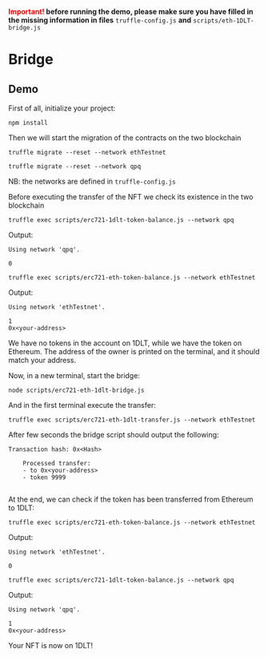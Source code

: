 **<span style="color:red">Important!</span> before running the demo, please make sure you have filled in the missing information in files** `truffle-config.js` **and** `scripts/eth-1DLT-bridge.js`

# Bridge 

## Demo
First of all, initialize your project: 

`npm install`

Then we will start the migration of the contracts on the two blockchain 

`truffle migrate --reset --network ethTestnet` 

`truffle migrate --reset --network qpq`

NB: the networks are defined in `truffle-config.js`
 

Before executing the transfer of the NFT we check its existence in the two blockchain 

`truffle exec scripts/erc721-1dlt-token-balance.js --network qpq`

Output:
```
Using network 'qpq'.

0
```
`truffle exec scripts/erc721-eth-token-balance.js --network ethTestnet`

Output:
```
Using network 'ethTestnet'.

1
0x<your-address>
```

We have no tokens in the account on 1DLT, while we have the token on Ethereum. The address of the owner is printed on the terminal, and it should match your address. 

Now, in a new terminal, start the bridge: 

`node scripts/erc721-eth-1dlt-bridge.js`

And in the first terminal execute the transfer: 

`truffle exec scripts/erc721-eth-1dlt-transfer.js --network ethTestnet`

After few seconds the bridge script should output the following: 

```
Transaction hash: 0x<Hash>

    Processed transfer:
    - to 0x<your-address> 
    - token 9999 
  

```
At the end, we can check if the token has been transferred from Ethereum to 1DLT: 

`truffle exec scripts/erc721-eth-token-balance.js --network ethTestnet`

Output:
```
Using network 'ethTestnet'.

0
```
`truffle exec scripts/erc721-1dlt-token-balance.js --network qpq`

Output:
```
Using network 'qpq'.

1
0x<your-address>
```

Your NFT is now on 1DLT! 